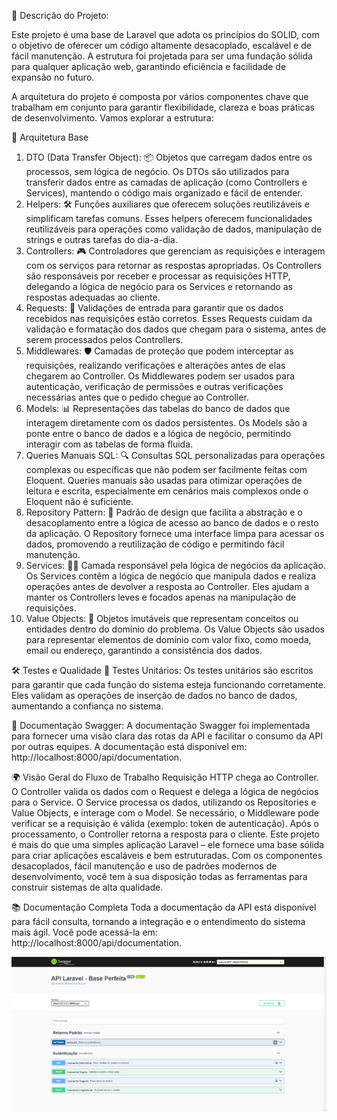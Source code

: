 🎯 Descrição do Projeto:

Este projeto é uma base de Laravel que adota os princípios do SOLID, com o objetivo de oferecer um código altamente desacoplado, escalável e de fácil manutenção. A estrutura foi projetada para ser uma fundação sólida para qualquer aplicação web, garantindo eficiência e facilidade de expansão no futuro.

A arquitetura do projeto é composta por vários componentes chave que trabalham em conjunto para garantir flexibilidade, clareza e boas práticas de desenvolvimento. Vamos explorar a estrutura:

🔄 Arquitetura Base

1. DTO (Data Transfer Object):
   📦 Objetos que carregam dados entre os processos, sem lógica de negócio.
   Os DTOs são utilizados para transferir dados entre as camadas de aplicação (como Controllers e Services), mantendo o código mais organizado e fácil de entender.
2. Helpers:
   🛠️ Funções auxiliares que oferecem soluções reutilizáveis e simplificam tarefas comuns.
   Esses helpers oferecem funcionalidades reutilizáveis para operações como validação de dados, manipulação de strings e outras tarefas do dia-a-dia.
3. Controllers:
   🎮 Controladores que gerenciam as requisições e interagem com os serviços para retornar as respostas apropriadas.
   Os Controllers são responsáveis por receber e processar as requisições HTTP, delegando a lógica de negócio para os Services e retornando as respostas adequadas ao cliente.
4. Requests:
   📩 Validações de entrada para garantir que os dados recebidos nas requisições estão corretos.
   Esses Requests cuidam da validação e formatação dos dados que chegam para o sistema, antes de serem processados pelos Controllers.
5. Middlewares:
   🛡️ Camadas de proteção que podem interceptar as requisições, realizando verificações e alterações antes de elas chegarem ao Controller.
   Os Middlewares podem ser usados para autenticação, verificação de permissões e outras verificações necessárias antes que o pedido chegue ao Controller.
6. Models:
   📊 Representações das tabelas do banco de dados que interagem diretamente com os dados persistentes.
   Os Models são a ponte entre o banco de dados e a lógica de negócio, permitindo interagir com as tabelas de forma fluida.
7. Queries Manuais SQL:
   🔍 Consultas SQL personalizadas para operações complexas ou específicas que não podem ser facilmente feitas com Eloquent.
   Queries manuais são usadas para otimizar operações de leitura e escrita, especialmente em cenários mais complexos onde o Eloquent não é suficiente.
8. Repository Pattern:
   🏢 Padrão de design que facilita a abstração e o desacoplamento entre a lógica de acesso ao banco de dados e o resto da aplicação.
   O Repository fornece uma interface limpa para acessar os dados, promovendo a reutilização de código e permitindo fácil manutenção.
9. Services:
   🧑‍💻 Camada responsável pela lógica de negócios da aplicação.
   Os Services contêm a lógica de negócio que manipula dados e realiza operações antes de devolver a resposta ao Controller. Eles ajudam a manter os Controllers leves e focados apenas na manipulação de requisições.
10. Value Objects:
    🔑 Objetos imutáveis que representam conceitos ou entidades dentro do domínio do problema.
    Os Value Objects são usados para representar elementos de domínio com valor fixo, como moeda, email ou endereço, garantindo a consistência dos dados.

🛠️ Testes e Qualidade
🧪 Testes Unitários:
Os testes unitários são escritos para garantir que cada função do sistema esteja funcionando corretamente. Eles validam as operações de inserção de dados no banco de dados, aumentando a confiança no sistema.

📜 Documentação Swagger:
A documentação Swagger foi implementada para fornecer uma visão clara das rotas da API e facilitar o consumo da API por outras equipes. A documentação está disponível em: http://localhost:8000/api/documentation.

🌍 Visão Geral do Fluxo de Trabalho
Requisição HTTP chega ao Controller.
O Controller valida os dados com o Request e delega a lógica de negócios para o Service.
O Service processa os dados, utilizando os Repositories e Value Objects, e interage com o Model.
Se necessário, o Middleware pode verificar se a requisição é válida (exemplo: token de autenticação).
Após o processamento, o Controller retorna a resposta para o cliente.
Este projeto é mais do que uma simples aplicação Laravel – ele fornece uma base sólida para criar aplicações escaláveis e bem estruturadas. Com os componentes desacoplados, fácil manutenção e uso de padrões modernos de desenvolvimento, você tem à sua disposição todas as ferramentas para construir sistemas de alta qualidade.

📚 Documentação Completa
Toda a documentação da API está disponível para fácil consulta, tornando a integração e o entendimento do sistema mais ágil. Você pode acessá-la em:
http://localhost:8000/api/documentation.

![1741121052546](image/README/1741121052546.png)
